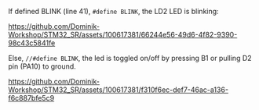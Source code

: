 If defined BLINK (line 41), 
`#define BLINK`,
the LD2 LED is blinking:

https://github.com/Dominik-Workshop/STM32_SR/assets/100617381/66244e56-49d6-4f82-9390-98c43c5841fe

Else, 
`//#define BLINK`,
the led is toggled on/off by pressing B1 or pulling D2 pin (PA10) to ground.

https://github.com/Dominik-Workshop/STM32_SR/assets/100617381/f310f6ec-def7-46ac-a136-f6c887bfe5c9

